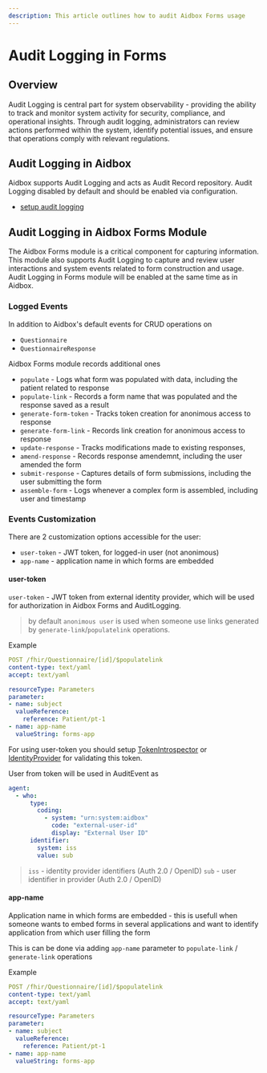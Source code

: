 ```yaml
---
description: This article outlines how to audit Aidbox Forms usage
---
```


# Audit Logging in Forms

## Overview

Audit Logging is central part for system observability - providing the ability to track and monitor system activity for security, compliance, and operational insights. Through audit logging, administrators can review actions performed within the system, identify potential issues, and ensure that operations comply with relevant regulations.

## Audit Logging in Aidbox

Aidbox supports Audit Logging and acts as Audit Record repository. Audit Logging disabled by default and should be enabled via configuration.

* [setup audit logging](../../tutorials/security-access-control-tutorials/setup-audit-logging.md)

## Audit Logging in Aidbox Forms Module

The Aidbox Forms module is a critical component for capturing information. This module also supports Audit Logging to capture and review user interactions and system events related to form construction and usage. Audit Logging in Forms module will be enabled at the same time as in Aidbox.

### Logged Events

In addition to Aidbox's default events for CRUD operations on

* `Questionnaire`
* `QuestionnaireResponse`

Aidbox Forms module records additional ones

* `populate` - Logs what form was populated with data, including the patient related to response
* `populate-link` - Records a form name that was populated and the response saved as a result
* `generate-form-token` - Tracks token creation for anonimous access to response
* `generate-form-link` - Records link creation for anonimous access to response
* `update-response` - Tracks modifications made to existing responses,
* `amend-response` - Records response amendemnt, including the user amended the form
* `submit-response` - Captures details of form submissions, including the user submitting the form
* `assemble-form` - Logs whenever a complex form is assembled, including user and timestamp

### Events Customization

There are 2 customization options accessible for the user:

* `user-token` - JWT token, for logged-in user (not anonimous)
* `app-name` - application name in which forms are embedded

#### user-token

`user-token` - JWT token from external identity provider, which will be used for authorization in Aidbox Forms and AuditLogging.

> by default `anonimous user` is used when someone use links generated by `generate-link`/`populatelink` operations.

Example

```yaml
POST /fhir/Questionnaire/[id]/$populatelink
content-type: text/yaml
accept: text/yaml

resourceType: Parameters
parameter:
- name: subject
  valueReference:
    reference: Patient/pt-1
- name: app-name
  valueString: forms-app
```

For using user-token you should setup [TokenIntrospector](../../modules-1/security-and-access-control/how-to-guides/token-introspection/) or [IdentityProvider](../security-and-access-control/set-up-external-identity-provider/) for validating this token.

User from token will be used in AuditEvent as

```yaml
agent:
  - who:
      type:
        coding:
          - system: "urn:system:aidbox"
            code: "external-user-id"
            display: "External User ID"
      identifier:
        system: iss
        value: sub
```

> `iss` - identity provider identifiers (Auth 2.0 / OpenID) `sub` - user identifier in provider (Auth 2.0 / OpenID)

#### app-name

Application name in which forms are embedded - this is usefull when someone wants to embed forms in several applications and want to identify application from which user filling the form

This is can be done via adding `app-name` parameter to `populate-link` / `generate-link` operations

Example

```yaml
POST /fhir/Questionnaire/[id]/$populatelink
content-type: text/yaml
accept: text/yaml

resourceType: Parameters
parameter:
- name: subject
  valueReference:
    reference: Patient/pt-1
- name: app-name
  valueString: forms-app
```
